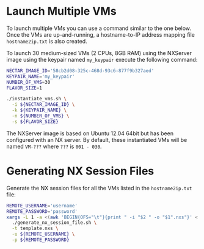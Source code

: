 # Launch Multiple VMs
To launch multiple VMs you can use a command similar to the one below. Once the VMs are up-and-running, 
a hostname-to-IP address mapping file ```hostname2ip.txt``` is also created.

To launch 30 medium-sized VMs (2 CPUs, 8GB RAM) using the NXServer image using the keypair named
```my_keypair``` execute the following command:
```bash
NECTAR_IMAGE_ID='58cb2d08-325c-468d-93c6-877f9b327aed'
KEYPAIR_NAME='my_keypair'
NUMBER_OF_VMS=30
FLAVOR_SIZE=1

./instantiate_vms.sh \
  -i ${NECTAR_IMAGE_ID} \
  -k ${KEYPAIR_NAME} \
  -n ${NUMBER_OF_VMS} \
  -s ${FLAVOR_SIZE}
```

The NXServer image is based on Ubuntu 12.04 64bit but has been configured with an NX server. By default,
these instantiated VMs will be named ```VM-???``` where ```???``` is ```001 - 030```.

# Generating NX Session Files
Generate the NX session files for all the VMs listed in the ```hostname2ip.txt``` file:
```bash
REMOTE_USERNAME='username'
REMOTE_PASSWORD='password'
xargs -L 1 -a <(awk 'BEGIN{OFS="\t"}{print " -i "$2 " -o "$1".nxs"}' < hostname2ip.txt) \
  ./generate_nx_session_file.sh \
  -t template.nxs \
  -u ${REMOTE_USERNAME} \
  -p ${REMOTE_PASSWORD}
```
